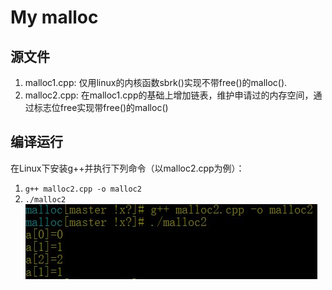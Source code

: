 # My malloc
## 源文件
1. malloc1.cpp: 仅用linux的内核函数sbrk()实现不带free()的malloc().
2. malloc2.cpp: 在malloc1.cpp的基础上增加链表，维护申请过的内存空间，通过标志位free实现带free()的malloc()
## 编译运行
在Linux下安装g++并执行下列命令（以malloc2.cpp为例）：
1. `g++ malloc2.cpp -o malloc2`
2. `./malloc2`
![run](./run.jpg)
